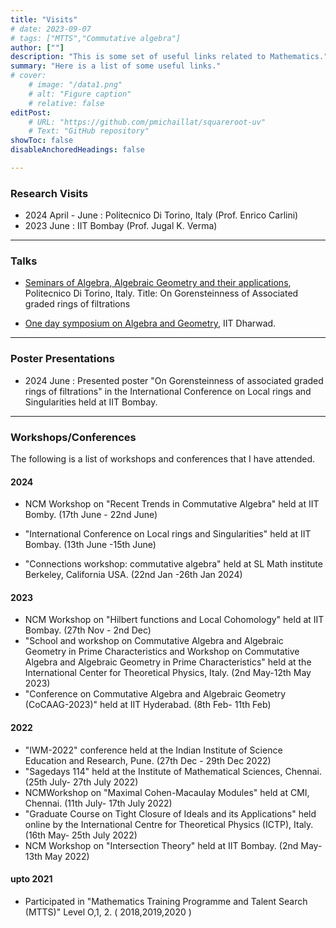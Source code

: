 ```yaml
---
title: "Visits" 
# date: 2023-09-07
# tags: ["MTTS","Commutative algebra"] 
author: [""]
description: "This is some set of useful links related to Mathematics."
summary: "Here is a list of some useful links."
# cover:
    # image: "/data1.png"
    # alt: "Figure caption"
    # relative: false
editPost:
    # URL: "https://github.com/pmichaillat/squareroot-uv"
    # Text: "GitHub repository"
showToc: false
disableAnchoredHeadings: false

---
```

### Research Visits
+ 2024 April - June : Politecnico Di Torino, Italy (Prof. Enrico Carlini)
+ 2023 June : IIT Bombay (Prof. Jugal K. Verma)


---
### Talks
+ [Seminars of Algebra, Algebraic Geometry and their applications](https://drive.google.com/file/d/1Fy0qPpjNLHezgxUrvNpl5WIIx5KbsHnD/view), Politecnico Di Torino, Italy.
    Title: On Gorensteinness of Associated graded rings of filtrations

+ [One day symposium on Algebra and Geometry](https://www.iitdh.ac.in/one-day-symposium-algebra-and-geometry-funded-sparc-0), IIT Dharwad.

---
### Poster Presentations
+ 2024 June : Presented poster "On Gorensteinness of associated graded rings of filtrations" in the International Conference on Local rings and Singularities held at IIT Bombay.

---
### Workshops/Conferences
The following is a list of workshops and conferences that I have attended.
#### 2024
+ NCM Workshop on "Recent Trends in Commutative Algebra" held at IIT Bomby. (17th June - 22nd June)
+ "International Conference on Local rings and Singularities" held at IIT Bombay. (13th June -15th June)

+ "Connections workshop: commutative algebra" held at SL Math institute Berkeley, California USA. (22nd Jan -26th Jan 2024)


#### 2023
+ NCM Workshop on "Hilbert functions and Local Cohomology" held at IIT Bombay. (27th Nov - 2nd Dec)
+ "School and workshop on Commutative Algebra and Algebraic Geometry in Prime Characteristics and Workshop on Commutative Algebra and Algebraic Geometry in Prime Characteristics" held at the International Center for Theoretical Physics, Italy. (2nd May-12th May 2023)
+ "Conference on Commutative Algebra and Algebraic Geometry (CoCAAG-2023)" held at IIT Hyderabad. (8th Feb- 11th Feb)


#### 2022
+  "IWM-2022" conference held at the Indian Institute of Science Education and Research, Pune. (27th Dec - 29th Dec 2022)
+ "Sagedays 114" held at the Institute of Mathematical Sciences, Chennai. (25th July- 27th July 2022)
+  NCMWorkshop on "Maximal Cohen-Macaulay Modules" held at CMI, Chennai. (11th July- 17th July 2022)
+  "Graduate Course on Tight Closure of Ideals and its Applications" held online by the International Centre for Theoretical Physics (ICTP), Italy. (16th May- 25th July 2022)
+ NCM Workshop on "Intersection Theory" held at IIT Bombay. (2nd May- 13th May 2022)


#### upto 2021 
+  Participated in "Mathematics Training Programme and Talent Search (MTTS)" Level O,1, 2. ( 2018,2019,2020 )